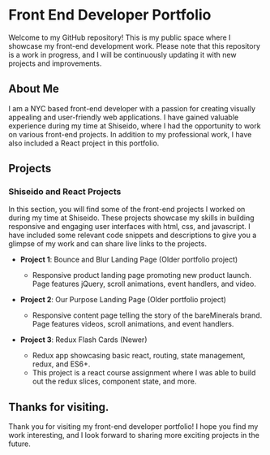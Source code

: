 # Front End Developer Portfolio

Welcome to my GitHub repository! This is my public space where I showcase my front-end development work. Please note that this repository is a work in progress, and I will be continuously updating it with new projects and improvements.

## About Me

I am a NYC based front-end developer with a passion for creating visually appealing and user-friendly web applications. I have gained valuable experience during my time at Shiseido, where I had the opportunity to work on various front-end projects. In addition to my professional work, I have also included a React project in this portfolio.

## Projects

### Shiseido and React Projects

In this section, you will find some of the front-end projects I worked on during my time at Shiseido. These projects showcase my skills in building responsive and engaging user interfaces with html, css, and javascript. I have included some relevant code snippets and descriptions to give you a glimpse of my work and can share live links to the projects.

- **Project 1**: Bounce and Blur Landing Page (Older portfolio project)
  - Responsive product landing page promoting new product launch. Page features jQuery, scroll animations, event handlers, and video.

- **Project 2**: Our Purpose Landing Page (Older portfolio project)
  - Responsive content page telling the story of the bareMinerals brand. Page features videos, scroll animations, and event handlers.

- **Project 3**: Redux Flash Cards (Newer)
  - Redux app showcasing basic react, routing, state management, redux, and ES6+.
  - This project is a react course assignment where I was able to build out the redux slices, component state, and more.

## Thanks for visiting.

Thank you for visiting my front-end developer portfolio! I hope you find my work interesting, and I look forward to sharing more exciting projects in the future.